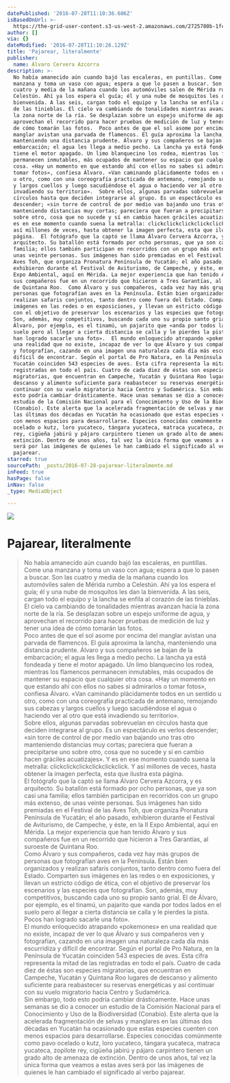 ```yaml
---
datePublished: '2016-07-28T11:10:36.606Z'
isBasedOnUrl: >-
  https://the-grid-user-content.s3-us-west-2.amazonaws.com/2725780b-1fc6-41c8-bfac-c6b62c38d942.jpg
author: []
via: {}
dateModified: '2016-07-28T11:10:26.129Z'
title: 'Pajarear, literalmente'
publisher:
  name: Álvaro Cervera Azcorra
description: >-
  No había amanecido aún cuando bajó las escaleras, en puntillas. Come una
  manzana y toma un vaso con agua; espera a que lo pasen a buscar. Son las
  cuatro y media de la mañana cuando los automóviles salen de Mérida rumbo a
  Celestún. Ahí ya los espera el guía; él y una nube de mosquitos les dan la
  bienvenida. A las seis, cargan todo el equipo y la lancha se enfila al corazón
  de las tinieblas. El cielo va cambiando de tonalidades mientras avanzan hacia
  la zona norte de la ría. Se desplazan sobre un espejo uniforme de agua, y
  aprovechan el recorrido para hacer pruebas de medición de luz y tener una idea
  de cómo tomarán las fotos.  Poco antes de que el sol asome por encima del
  manglar avistan una parvada de flamencos. El guía aproxima la lancha,
  manteniendo una distancia prudente. Álvaro y sus compañeros se bajan de la
  embarcación; el agua les llega a medio pecho. La lancha ya está fondeada y
  tiene el motor apagado. Un limo blanquecino los rodea, mientras los flamencos
  permanecen inmutables, más ocupados de mantener su espacio que cualquier otra
  cosa. «Hay un momento en que estando ahí con ellos no sabes si admirarlos o
  tomar fotos», confiesa Álvaro. «Van caminando plácidamente todos en un sentido
  u otro, como con una coreografía practicada de antemano, remojando sus cabezas
  y largos cuellos y luego sacudiéndose el agua o haciendo ver al otro que está
  invadiendo su territorio».  Sobre ellos, algunas parvadas sobrevuelan en
  círculos hasta que deciden integrarse al grupo. Es un espectáculo es verlos
  descender; «sin torre de control de por medio van bajando uno tras otro
  manteniendo distancias muy cortas; pareciera que fueran a precipitarse uno
  sobre otro, cosa que no sucede y sí en cambio hacen gráciles acuatizajes». Y
  es en ese momento cuando suena la metralla: clickclickclickclickclickclick. Y
  así millones de veces, hasta obtener la imagen perfecta, esta que ilustra esta
  página.  El fotógrafo que la captó se llama Álvaro Cervera Azcorra, y es
  arquitecto. Su batallón está formado por ocho personas, que ya son casi una
  familia; ellos también participan en recorridos con un grupo más extenso, de
  unas veinte personas. Sus imágenes han sido premiadas en el Festival de las
  Aves Toh, que organiza Pronatura Península de Yucatán; el año pasado,
  exhibieron durante el Festival de Aviturismo, de Campeche, y éste, en la II
  Expo Ambiental, aquí en Mérida. La mejor experiencia que han tenido Álvaro y
  sus compañeros fue en un recorrido que hicieron a Tres Garantías, al suroeste
  de Quintana Roo.  Como Álvaro y sus compañeros, cada vez hay más grupos de
  personas que fotografían aves en la Península. Están bien organizados y
  realizan safaris conjuntos, tanto dentro como fuera del Estado. Comparten sus
  imágenes en las redes o en exposiciones, y llevan un estricto código de ética,
  con el objetivo de preservar los escenarios y las especies que fotografían.
  Son, además, muy competitivos, buscando cada uno su propio santo grial. El de
  Álvaro, por ejemplo, es el tinamú, un pajarito que «anda por todos lados en el
  suelo pero al llegar a cierta distancia se calla y le pierdes la pista. Pocos
  han logrado sacarle una foto».  El mundo enloquecido atrapando «pokemones» en
  una realidad que no existe, incapaz de ver lo que Álvaro y sus compañeros ven
  y fotografían, cazando en una imagen una naturaleza cada día más escurridiza y
  difícil de encontrar. Según el portal de Pro Natura, en la Península de
  Yucatán coinciden 543 especies de aves. Esta cifra representa la mitad de las
  registradas en todo el país. Cuatro de cada diez de éstas son especies
  migratorias, que encuentran en Campeche, Yucatán y Quintana Roo lugares de
  descanso y alimento suficiente para reabastecer su reservas energéticas y así
  continuar con su vuelo migratorio hacia Centro y Sudamérica. Sin embargo, todo
  esto podría cambiar drásticamente. Hace unas semanas se dio a conocer un
  estudio de la Comisión Nacional para el Conocimiento y Uso de la Biodiversidad
  (Conabio). Este alerta que la acelerada fragmentación de selvas y manglares en
  las últimas dos décadas en Yucatán ha ocasionado que estas especies cuenten
  con menos espacios para desarrollarse. Especies conocidas comúnmente como pavo
  ocelado o kutz, loro yucateco, tángara yucateca, matraca yucateca, zopilote
  rey, cigüeña jabirú y pájaro carpintero tienen un grado alto de amenaza de
  extinción. Dentro de unos años, tal vez la única forma que veamos a estas aves
  será por las imágenes de quienes le han cambiado el significado al verbo
  pajarear.
starred: true
sourcePath: _posts/2016-07-28-pajarear-literalmente.md
inFeed: true
hasPage: false
inNav: false
_type: MediaObject

---
```

![](https://the-grid-user-content.s3-us-west-2.amazonaws.com/2725780b-1fc6-41c8-bfac-c6b62c38d942.jpg)

# Pajarear, literalmente

> No había amanecido aún cuando bajó las escaleras, en puntillas. Come una manzana y toma un vaso con agua; espera a que lo pasen a buscar. Son las cuatro y media de la mañana cuando los automóviles salen de Mérida rumbo a Celestún. Ahí ya los espera el guía; él y una nube de mosquitos les dan la bienvenida. A las seis, cargan todo el equipo y la lancha se enfila al corazón de las tinieblas. El cielo va cambiando de tonalidades mientras avanzan hacia la zona norte de la ría. Se desplazan sobre un espejo uniforme de agua, y aprovechan el recorrido para hacer pruebas de medición de luz y tener una idea de cómo tomarán las fotos.   
> Poco antes de que el sol asome por encima del manglar avistan una parvada de flamencos. El guía aproxima la lancha, manteniendo una distancia prudente. Álvaro y sus compañeros se bajan de la embarcación; el agua les llega a medio pecho. La lancha ya está fondeada y tiene el motor apagado. Un limo blanquecino los rodea, mientras los flamencos permanecen inmutables, más ocupados de mantener su espacio que cualquier otra cosa. «Hay un momento en que estando ahí con ellos no sabes si admirarlos o tomar fotos», confiesa Álvaro. «Van caminando plácidamente todos en un sentido u otro, como con una coreografía practicada de antemano, remojando sus cabezas y largos cuellos y luego sacudiéndose el agua o haciendo ver al otro que está invadiendo su territorio».   
> Sobre ellos, algunas parvadas sobrevuelan en círculos hasta que deciden integrarse al grupo. Es un espectáculo es verlos descender; «sin torre de control de por medio van bajando uno tras otro manteniendo distancias muy cortas; pareciera que fueran a precipitarse uno sobre otro, cosa que no sucede y sí en cambio hacen gráciles acuatizajes». Y es en ese momento cuando suena la metralla: clickclickclickclickclickclick. Y así millones de veces, hasta obtener la imagen perfecta, esta que ilustra esta página.   
> El fotógrafo que la captó se llama Álvaro Cervera Azcorra, y es arquitecto. Su batallón está formado por ocho personas, que ya son casi una familia; ellos también participan en recorridos con un grupo más extenso, de unas veinte personas. Sus imágenes han sido premiadas en el Festival de las Aves Toh, que organiza Pronatura Península de Yucatán; el año pasado, exhibieron durante el Festival de Aviturismo, de Campeche, y éste, en la II Expo Ambiental, aquí en Mérida. La mejor experiencia que han tenido Álvaro y sus compañeros fue en un recorrido que hicieron a Tres Garantías, al suroeste de Quintana Roo.   
> Como Álvaro y sus compañeros, cada vez hay más grupos de personas que fotografían aves en la Península. Están bien organizados y realizan safaris conjuntos, tanto dentro como fuera del Estado. Comparten sus imágenes en las redes o en exposiciones, y llevan un estricto código de ética, con el objetivo de preservar los escenarios y las especies que fotografían. Son, además, muy competitivos, buscando cada uno su propio santo grial. El de Álvaro, por ejemplo, es el tinamú, un pajarito que «anda por todos lados en el suelo pero al llegar a cierta distancia se calla y le pierdes la pista. Pocos han logrado sacarle una foto».   
> El mundo enloquecido atrapando «pokemones» en una realidad que no existe, incapaz de ver lo que Álvaro y sus compañeros ven y fotografían, cazando en una imagen una naturaleza cada día más escurridiza y difícil de encontrar. Según el portal de Pro Natura, en la Península de Yucatán coinciden 543 especies de aves. Esta cifra representa la mitad de las registradas en todo el país. Cuatro de cada diez de éstas son especies migratorias, que encuentran en Campeche, Yucatán y Quintana Roo lugares de descanso y alimento suficiente para reabastecer su reservas energéticas y así continuar con su vuelo migratorio hacia Centro y Sudamérica.  
> Sin embargo, todo esto podría cambiar drásticamente. Hace unas semanas se dio a conocer un estudio de la Comisión Nacional para el Conocimiento y Uso de la Biodiversidad (Conabio). Este alerta que la acelerada fragmentación de selvas y manglares en las últimas dos décadas en Yucatán ha ocasionado que estas especies cuenten con menos espacios para desarrollarse. Especies conocidas comúnmente como pavo ocelado o kutz, loro yucateco, tángara yucateca, matraca yucateca, zopilote rey, cigüeña jabirú y pájaro carpintero tienen un grado alto de amenaza de extinción. Dentro de unos años, tal vez la única forma que veamos a estas aves será por las imágenes de quienes le han cambiado el significado al verbo pajarear.